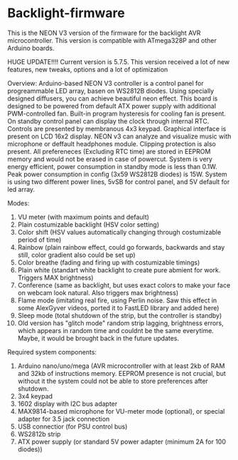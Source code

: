 # Backlight-firmware
This is the NEON V3 version of the firmware for the backlight AVR microcontroller. This version is compatible with ATmega328P and other Arduino boards.


HUGE UPDATE!!!!
Current version is 5.7.5. This version received a lot of new features, new tweaks, options and a lot of optimization

Overview:
Arduino-based NEON V3 controller is a control panel for progreammable LED array, basen on WS2812B diodes. Using specially designed diffusers, you can achieve beautiful neon effect. This board is designed to be powered from default ATX power supply with additional PWM-controlled fan. Built-in program hysteresis for cooling fan is present. On standby control panel can display the clock through internal RTC. 
Controls are presented by membranous 4x3 keypad. Graphical interface is present on LCD 16x2 display. NEON v3 can analyze and visualize music with microphone or deffault headphones module. Clipping protection is also present. All prefereneces (Excluding RTC time) are stored in EEPROM memory and would not be erased in case of powercut. System is very energy efficient, power consumption in standby mode is less than 0.1W. Peak power consumption in config (3x59 WS2812B diodes) is 15W.
System is using two different power lines, 5vSB for control panel, and 5V default for led array.

Modes:
1. VU meter (with maximum points and default)
2. Plain costumizable backlight (HSV color setting)
3. Color shift (HSV values automatically changing through costumizable period of time)
4. Rainbow (plain rainbow effect, could go forwards, backwards and stay still, color gradient also could be set up)
5. Color breathe (fading and firing up with costumizable timings)
6. Plain white (standart white backlight to create pure abmient for work. Triggers MAX brightness)
7. Conference (same as backlight, but uses exact colors to make your face on webcam look natural. Also triggers max brightness)
8. Flame mode (imitating real fire, using Perlin noise. Saw this effect in some AlexGyver videos, ported it to FastLED library and added here)
9. Sleep mode (total shutdown of the strip, but the controller is standby)
10. Old version has "glitch mode" random strip lagging, brightness errors, which appears in random time and couldnt be the same everytime. Maybe, it would be brought back in the future updates.

Required system components:
1. Arduino nano/uno/mega (AVR microcontroller with at least 2kb of RAM and 32kb of instructions memory. EEPROM presence is not crucial, but without it the system could not be able to store preferences after shutdown.
2. 3x4 keypad 
3. 1602 display with I2C bus adapter
4. MAX9814-based microphone for VU-meter mode (optional), or special adapter for 3.5 jack connection
5. USB connectior (for PSU control bus)
6. WS2812b strip
7. ATX power supply (or standard 5V power adapter (minimum 2A for 100 diodes))

